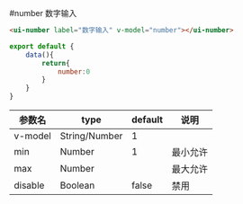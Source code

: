 #number
数字输入


```html
<ui-number label="数字输入" v-model="number"></ui-number>
```

```js
export default {
    data(){
        return{
            number:0
        }
    }
}
```

参数名      |  type             | default  |  说明
------------|-------------------|----------|----------
v-model     | String/Number     |    1      |  
min         | Number            |    1      |  最小允许
max         | Number            |           |  最大允许
disable     | Boolean           |   false    |  禁用

